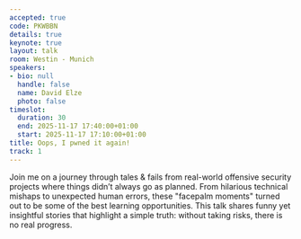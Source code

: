 ```yaml
---
accepted: true
code: PKWBBN
details: true
keynote: true
layout: talk
room: Westin - Munich
speakers:
- bio: null
  handle: false
  name: David Elze
  photo: false
timeslot:
  duration: 30
  end: 2025-11-17 17:40:00+01:00
  start: 2025-11-17 17:10:00+01:00
title: Oops, I pwned it again!
track: 1
---
```


Join me on a journey through tales & fails from real-world
offensive security projects where things didn’t always go as planned.
From hilarious technical mishaps to unexpected human errors, these
"facepalm moments" turned out to be some of the best learning
opportunities.
This talk shares funny yet insightful stories that
highlight a simple truth: without taking risks, there is no real
progress.
